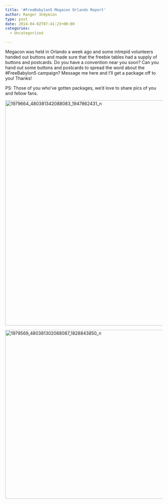 ```yaml
---
title: '#FreeBabylon5 Megacon Orlando Report'
author: Ranger 3ndymion
type: post
date: 2014-04-02T07:41:23+00:00
categories:
  - Uncategorized

---
```

Megacon was held in Orlando a week ago and some intrepid volunteers handed out buttons and made sure that the freebie tables had a supply of buttons and postcards. Do you have a convention near you soon? Can you hand out some buttons and postcards to spread the word about the #FreeBabylon5 campaign? Message me here and I&#8217;ll get a package off to you! Thanks!

PS: Those of you who&#8217;ve gotten packages, we&#8217;d love to share pics of you and fellow fans.

[<img src="http://freeb5:8888/wp-content/uploads/2014/04/1979664_480381342088083_1947862431_n.jpg" alt="1979664_480381342088083_1947862431_n" width="960" height="720" class="alignnone size-full wp-image-543" />][1]

[<img src="http://freeb5:8888/wp-content/uploads/2014/04/1979569_480381302088087_1828843850_n.jpg" alt="1979569_480381302088087_1828843850_n" width="960" height="540" class="alignnone size-full wp-image-544" />][2]

 [1]: http://freeb5:8888/wp-content/uploads/2014/04/1979664_480381342088083_1947862431_n.jpg
 [2]: http://freeb5:8888/wp-content/uploads/2014/04/1979569_480381302088087_1828843850_n.jpg
